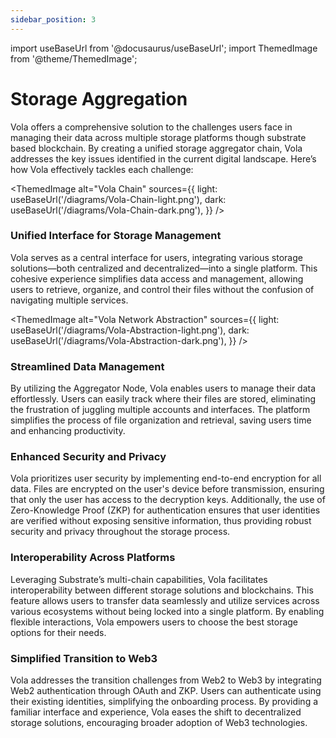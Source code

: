 ```yaml
---
sidebar_position: 3
---
```


import useBaseUrl from '@docusaurus/useBaseUrl';
import ThemedImage from '@theme/ThemedImage';

# Storage Aggregation

Vola offers a comprehensive solution to the challenges users face in managing their data across multiple storage platforms though substrate based blockchain. By creating a unified storage aggregator chain, Vola addresses the key issues identified in the current digital landscape. Here’s how Vola effectively tackles each challenge:

<ThemedImage
alt="Vola Chain"
sources={{
    light: useBaseUrl('/diagrams/Vola-Chain-light.png'),
    dark: useBaseUrl('/diagrams/Vola-Chain-dark.png'),
  }}
/>

### Unified Interface for Storage Management

Vola serves as a central interface for users, integrating various storage solutions—both centralized and decentralized—into a single platform. This cohesive experience simplifies data access and management, allowing users to retrieve, organize, and control their files without the confusion of navigating multiple services.

<ThemedImage
alt="Vola Network Abstraction"
sources={{
    light: useBaseUrl('/diagrams/Vola-Abstraction-light.png'),
    dark: useBaseUrl('/diagrams/Vola-Abstraction-dark.png'),
  }}
/>

### Streamlined Data Management

By utilizing the Aggregator Node, Vola enables users to manage their data effortlessly. Users can easily track where their files are stored, eliminating the frustration of juggling multiple accounts and interfaces. The platform simplifies the process of file organization and retrieval, saving users time and enhancing productivity.

### Enhanced Security and Privacy

Vola prioritizes user security by implementing end-to-end encryption for all data. Files are encrypted on the user's device before transmission, ensuring that only the user has access to the decryption keys. Additionally, the use of Zero-Knowledge Proof (ZKP) for authentication ensures that user identities are verified without exposing sensitive information, thus providing robust security and privacy throughout the storage process.

### Interoperability Across Platforms

Leveraging Substrate’s multi-chain capabilities, Vola facilitates interoperability between different storage solutions and blockchains. This feature allows users to transfer data seamlessly and utilize services across various ecosystems without being locked into a single platform. By enabling flexible interactions, Vola empowers users to choose the best storage options for their needs.

### Simplified Transition to Web3

Vola addresses the transition challenges from Web2 to Web3 by integrating Web2 authentication through OAuth and ZKP. Users can authenticate using their existing identities, simplifying the onboarding process. By providing a familiar interface and experience, Vola eases the shift to decentralized storage solutions, encouraging broader adoption of Web3 technologies.
